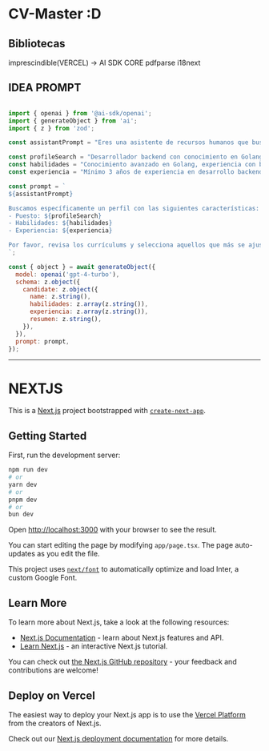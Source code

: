 # CV-Master :D


## Bibliotecas

imprescindible(VERCEL) -> AI SDK CORE 
pdfparse
i18next

## IDEA PROMPT
```js

import { openai } from '@ai-sdk/openai';
import { generateObject } from 'ai';
import { z } from 'zod';

const assistantPrompt = "Eres una asistente de recursos humanos que busca a profesionales. Tu labor va a ser revisar currículums y seleccionar candidatos conforme a lo que se te pida. Asegúrate de tener en cuenta habilidades técnicas, experiencia laboral y cualquier otra competencia relevante para el puesto.";

const profileSearch = "Desarrollador backend con conocimiento en Golang";
const habilidades = "Conocimiento avanzado en Golang, experiencia con bases de datos SQL y NoSQL, comprensión de microservicios, experiencia con sistemas de versionado como Git";
const experiencia = "Mínimo 3 años de experiencia en desarrollo backend, experiencia previa en empresas de tecnología o startups, participación en proyectos ágiles";

const prompt = `
${assistantPrompt}

Buscamos específicamente un perfil con las siguientes características:
- Puesto: ${profileSearch}
- Habilidades: ${habilidades}
- Experiencia: ${experiencia}

Por favor, revisa los currículums y selecciona aquellos que más se ajusten a estos criterios. Proporcióname el nombre del candidato, sus habilidades, su experiencia y un resumen general.
`;

const { object } = await generateObject({
  model: openai('gpt-4-turbo'),
  schema: z.object({
    candidate: z.object({
      name: z.string(),
      habilidades: z.array(z.string()),
      experiencia: z.array(z.string()),
      resumen: z.string(),
    }),
  }),
  prompt: prompt,
});

```
_____

# NEXTJS

This is a [Next.js](https://nextjs.org/) project bootstrapped with [`create-next-app`](https://github.com/vercel/next.js/tree/canary/packages/create-next-app).

## Getting Started

First, run the development server:

```bash
npm run dev
# or
yarn dev
# or
pnpm dev
# or
bun dev
```

Open [http://localhost:3000](http://localhost:3000) with your browser to see the result.

You can start editing the page by modifying `app/page.tsx`. The page auto-updates as you edit the file.

This project uses [`next/font`](https://nextjs.org/docs/basic-features/font-optimization) to automatically optimize and load Inter, a custom Google Font.

## Learn More

To learn more about Next.js, take a look at the following resources:

- [Next.js Documentation](https://nextjs.org/docs) - learn about Next.js features and API.
- [Learn Next.js](https://nextjs.org/learn) - an interactive Next.js tutorial.

You can check out [the Next.js GitHub repository](https://github.com/vercel/next.js/) - your feedback and contributions are welcome!

## Deploy on Vercel

The easiest way to deploy your Next.js app is to use the [Vercel Platform](https://vercel.com/new?utm_medium=default-template&filter=next.js&utm_source=create-next-app&utm_campaign=create-next-app-readme) from the creators of Next.js.

Check out our [Next.js deployment documentation](https://nextjs.org/docs/deployment) for more details.

